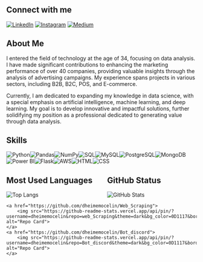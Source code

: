 
## Connect with me
[![LinkedIn](https://img.shields.io/badge/LinkedIn-0D1117?style=for-the-badge&logo=linkedin&logoColor=30A3DC)](https://www.linkedin.com/in/dheime-mocelin-8a002b1ab/)
[![Instagram](https://img.shields.io/badge/Instagram-0D1117?style=for-the-badge&logo=instagram&logoColor=30A3DC)](https://www.instagram.com/dheimemocelinn/)
[![Medium](https://img.shields.io/badge/Medium-0D1117?style=for-the-badge&logo=Medium&logoColor=30A3DC)](https://medium.com/@dheime7)

## About Me
I entered the field of technology at the age of 34, focusing on data analysis. I have made significant contributions to enhancing the marketing performance of over 40 companies, providing valuable insights through the analysis of advertising campaigns. My experience spans projects in various sectors, including B2B, B2C, POS, and E-commerce.

Currently, I am dedicated to expanding my knowledge in data science, with a special emphasis on artificial intelligence, machine learning, and deep learning. My goal is to develop innovative and impactful solutions, further solidifying my position as a professional dedicated to generating value through data analysis.

## Skills

<div style="display: flex; flex-wrap: wrap;">
    <img src="https://img.shields.io/badge/Python-0D1117?style=for-the-badge&logo=python&logoColor=30A3DC" alt="Python">
    <img src="https://img.shields.io/badge/Pandas-0D1117?style=for-the-badge&logo=pandas&logoColor=30A3DC" alt="Pandas">
    <img src="https://img.shields.io/badge/NumPy-0D1117?style=for-the-badge&logo=numpy&logoColor=30A3DC" alt="NumPy">
    <img src="https://img.shields.io/badge/SQL-0D1117?style=for-the-badge&logo=sql&logoColor=30A3DC" alt="SQL">
    <img src="https://img.shields.io/badge/MySQL-0D1117?style=for-the-badge&logo=mysql&logoColor=30A3DC" alt="MySQL">
    <img src="https://img.shields.io/badge/PostgreSQL-0D1117?style=for-the-badge&logo=postgresql&logoColor=30A3DC" alt="PostgreSQL">
    <img src="https://img.shields.io/badge/MongoDB-0D1117?style=for-the-badge&logo=mongodb&logoColor=30A3DC" alt="MongoDB">
    <img src="https://img.shields.io/badge/Power%20BI-0D1117?style=for-the-badge&logo=powerbi&logoColor=30A3DC" alt="Power BI">
    <img src="https://img.shields.io/badge/Flask-0D1117?style=for-the-badge&logo=flask&logoColor=30A3DC" alt="Flask">
    <img src="https://img.shields.io/badge/AWS-0D1117?style=for-the-badge&logo=amazonaws&logoColor=30A3DC" alt="AWS">
    <img src="https://img.shields.io/badge/HTML-0D1117?style=for-the-badge&logo=html5&logoColor=30A3DC" alt="HTML">
    <img src="https://img.shields.io/badge/CSS-0D1117?style=for-the-badge&logo=css3&logoColor=30A3DC" alt="CSS">
</div>

<div style="display: flex; flex-wrap: wrap; gap: 30px;">

  <div style="flex: 1;">
    <h2>Most Used Languages</h2>
    <img src="https://github-readme-stats-git-masterrstaa-rickstaa.vercel.app/api/top-langs/?username=dheimemocelin&bg_color=0D1117&border_color=30A3DC&title_color=30A3DC&text_color=FFFFFF" alt="Top Langs">
  </div>

  <div style="flex: 1;">
    <h2>GitHub Status</h2>
    <img src="https://github-readme-stats.vercel.app/api?username=dheimemocelin&theme=dark&bg_color=0D1117&border_color=30A3DC&show_icons=true&icon_color=30A3DC&title_color=30A3DC&text_color=FFFFFF" alt="GitHub Stats">
  </div>

</div>

    <a href="https://github.com/dheimemocelin/Web_Scraping">
        <img src="https://github-readme-stats.vercel.app/api/pin/?username=dheimemocelin&repo=web_Scraping&theme=dark&bg_color=0D1117&border_color=30A3DC&show_icons=true&icon_color=30A3DC&title_color=30A3DC&text_color=FFFFFF" alt="Repo Card">
    </a>
    <a href="https://github.com/dheimemocelin/Bot_discord">
        <img src="https://github-readme-stats.vercel.app/api/pin/?username=dheimemocelin&repo=Bot_discord&theme=dark&bg_color=0D1117&border_color=30A3DC&show_icons=true&icon_color=30A3DC&title_color=30A3DC&text_color=FFFFFF" alt="Repo Card">
    </a>
</div>
